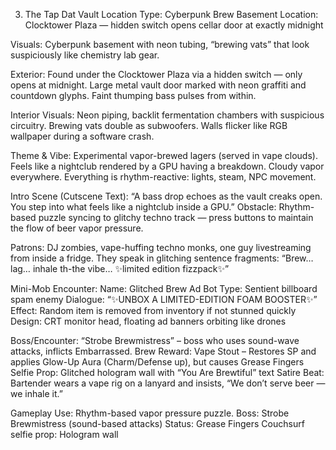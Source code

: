 3. The Tap Dat Vault
Location Type: Cyberpunk Brew Basement
Location: Clocktower Plaza — hidden switch opens cellar door at exactly midnight

Visuals: Cyberpunk basement with neon tubing, “brewing vats” that look suspiciously like chemistry lab gear.

Exterior:
Found under the Clocktower Plaza via a hidden switch — only opens at midnight.
Large metal vault door marked with neon graffiti and countdown glyphs.
Faint thumping bass pulses from within.

Interior Visuals:
Neon piping, backlit fermentation chambers with suspicious circuitry.
Brewing vats double as subwoofers.
Walls flicker like RGB wallpaper during a software crash.

Theme & Vibe:
Experimental vapor-brewed lagers (served in vape clouds).
Feels like a nightclub rendered by a GPU having a breakdown.
Cloudy vapor everywhere. Everything is rhythm-reactive: lights, steam, NPC movement.

Intro Scene (Cutscene Text):
“A bass drop echoes as the vault creaks open. You step into what feels like a nightclub inside a GPU.”
Obstacle: Rhythm-based puzzle syncing to glitchy techno track — press buttons to maintain the flow of beer vapor pressure.

Patrons:
DJ zombies, vape-huffing techno monks, one guy livestreaming from inside a fridge.
They speak in glitching sentence fragments:
“Brew… lag… inhale th-the vibe… ✨limited edition fizzpack✨”

Mini-Mob Encounter:
Name: Glitched Brew Ad Bot
Type: Sentient billboard spam enemy
Dialogue: “✨UNBOX A LIMITED-EDITION FOAM BOOSTER✨”
Effect: Random item is removed from inventory if not stunned quickly
Design: CRT monitor head, floating ad banners orbiting like drones

Boss/Encounter: “Strobe Brewmistress” – boss who uses sound-wave attacks, inflicts Embarrassed.
Brew Reward:
Vape Stout – Restores SP and applies Glow-Up Aura (Charm/Defense up), but causes Grease Fingers
Selfie Prop: Glitched hologram wall with “You Are Brewtiful” text
Satire Beat: Bartender wears a vape rig on a lanyard and insists, “We don’t serve beer — we inhale it.”

Gameplay Use:
Rhythm-based vapor pressure puzzle.
Boss: Strobe Brewmistress (sound-based attacks)
Status: Grease Fingers
Couchsurf selfie prop: Hologram wall








